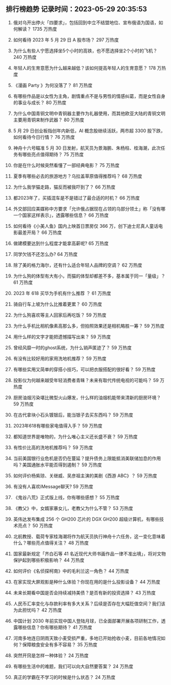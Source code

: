 
## 排行榜趋势 记录时间：2023-05-29 20:35:53
  
  1. 俄对乌开出停火「四要求」，包括回到中立不结盟地位、宣布俄语为国语，如何解读？ 1735 万热度
    
  2. 如何看待 2023 年 5 月 29 日 A 股市场？ 297 万热度
    
  3. 为什么有些人宁愿选择坐5个小时的高铁，也不愿选择坐2个小时的飞机？ 240 万热度
    
  4. 年轻人的生育意愿为什么越来越低？该如何提高年轻人的生育意愿？ 178 万热度
    
  5. 《漫画 Party 》为何没落了？ 81 万热度
    
  6. 有哪些作品是以女性为主角，剧情重点不是与男性的情感纠葛，而是女性自身的事业与成长？ 80 万热度
    
  7. 为什么中国青铜文明中青铜器主要作为礼器使用，而其他欧亚大陆的青铜文明主要用青铜来制作武器？ 80 万热度
    
  8. 5 月 29 日创业板指创年内新低，AI 概念股继续活跃，两市超 3300 股下跌，如何看待今日行情？ 76 万热度
    
  9. 神舟十六号瞄准 5 月 30 日发射，航天员为景海鹏、朱杨柱、桂海潮，此次任务有哪些亮点值得期待？ 75 万热度
    
  10. 你是在什么时候突然看懂了一部经典电影？ 75 万热度
    
  11. 夏季有哪些必去的旅游地方？乌拉盖草原值得推荐吗？ 68 万热度
    
  12. 为什么我学猫走路，猫反而被我吓到了？ 66 万热度
    
  13. 都2023年了，买插混车是不是错过了最合适的时机？ 66 万热度
    
  14. 外交部回应美媒称中方要求「允许俄占据现在占领的乌部分领土」称「没有哪一个国家这样表示」，透露哪些信息？ 66 万热度
    
  15. 如何看待《小美人鱼》国内上映首日票房仅 366 万，创下迪士尼真人童话电影最差开局？ 66 万热度
    
  16. 做建模要达到什么程度才能拿高薪呢? 65 万热度
    
  17. 同学欠钱不还怎么办? 64 万热度
    
  18. 除了美的格力海尔，还有什么适合年轻人品牌的空调？ 62 万热度
    
  19. 为什么狗的体型有大有小，而猫的体型却都差不多，基本属于同一「量级」？ 61 万热度
    
  20. 2023 年 618 买华为手机有什么推荐 ？ 61 万热度
    
  21. 骑自行车上坡为什么比推着更累？ 60 万热度
    
  22. 为什么狗喜欢等主人回家后再吃饭？ 59 万热度
    
  23. 为什么手机比相机像素高那么多，但拍照效果还是相机略胜一筹？ 59 万热度
    
  24. 用什么样的文字才能把遗憾描写出来？ 59 万热度
    
  25. 曾经风靡一时的ghost系统，为什么销声匿迹了？ 59 万热度
    
  26. 有没有比较好用的家用洗地机推荐？ 59 万热度
    
  27. 有哪些实用又简单的穿搭小技巧，可以把衣服搭配的很好看？ 59 万热度
    
  28. 投影仪为何越来越受年轻消费者青睐？未来有取代传统电视的可能吗？ 59 万热度
    
  29. 厨房油烟污染堪比微型火山爆发，什么样的油烟机能带来清新的厨房环境？ 59 万热度
    
  30. 在古代拿块小石头镀银后，能当银子去买东西吗？ 59 万热度
    
  31. 2023年618有哪些家电值得入手？ 59 万热度
    
  32. 都知道世界是唯物的，为什么唯心主义还长盛不衰？ 59 万热度
    
  33. 有性价比高的洗地机推荐吗？ 59 万热度
    
  34. 当前美国银行业危机是否仍在蔓延？提升债务上限能抵消美联储加息的作用吗？美国通胀水平能否得到遏制？ 59 万热度
    
  35. 如何评价杨紫琼、关继威、吴彦祖主演的美剧《西游 ABC》？ 59 万热度
    
  36. 有没有人喜欢iMessage聊天? 59 万热度
    
  37. 《鬼谷八荒》正式版上线，你有哪些感想？ 55 万热度
    
  38. 《教父》中，女婿家暴女儿，老教父为什么不管？ 53 万热度
    
  39. 英伟达发布集成 256 个 GH200 芯片的 DGX GH200 超级计算机，有哪些技术亮点？ 50 万热度
    
  40. 北航教授、载荷专家桂海潮将作为航天员执行神舟十六任务，这一变化意味着什么？哪些亮点值得关注？ 48 万热度
    
  41. 国家最新规定「齐白石等 41 名近现代大师书画作品一律不准出境」，将对文物保护起到哪些积极影响？ 44 万热度
    
  42. 如何评价《名侦探柯南》中的毛利兰这一角色？ 44 万热度
    
  43. 在家实现大屏观影是种什么体验？你现在用的是什么投影设备？ 44 万热度
    
  44. 未来长期看中国是否会持续减持美债？是否有新的投资选择？ 43 万热度
    
  45. 人民币汇率变化与存款利率有多大关系？后续是否存在大幅贬值空间？我们该为此担忧吗？ 42 万热度
    
  46. 中国计划 2030 年前实现中国人登陆月球，已全面部署开展各项研制工作，透露哪些信息？你有哪些期待？ 41 万热度
    
  47. 河南多地连日阴雨天致小麦受损严重，多地已开始抢收小麦，目前各地情况如何？保障粮食安全有多不容易？ 35 万热度
    
  48. 突然开窍是怎样一种体验？ 24 万热度
    
  49. 有哪些生活中的难题，我们可以向大自然要答案？ 24 万热度
    
  50. 真正的学霸在不学习的时候是什么状态？ 24 万热度
    